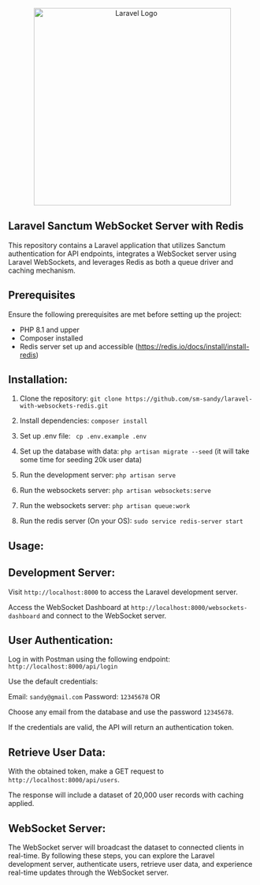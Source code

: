 <p align="center"><a href="https://laravel.com" target="_blank"><img src="https://raw.githubusercontent.com/laravel/art/master/logo-lockup/5%20SVG/2%20CMYK/1%20Full%20Color/laravel-logolockup-cmyk-red.svg" width="400" alt="Laravel Logo"></a></p>

## Laravel Sanctum WebSocket Server with Redis

This repository contains a Laravel application that utilizes Sanctum authentication for API endpoints, integrates a WebSocket server using Laravel WebSockets, and leverages Redis as both a queue driver and caching mechanism.

## Prerequisites

Ensure the following prerequisites are met before setting up the project:

-   PHP 8.1 and upper
-   Composer installed
-   Redis server set up and accessible (https://redis.io/docs/install/install-redis)

## Installation:

1. Clone the repository: `git clone https://github.com/sm-sandy/laravel-with-websockets-redis.git`
2. Install dependencies: `composer install`
3. Set up .env file: ` cp .env.example .env`

4. Set up the database with data: `php artisan migrate --seed` (it will take some time for seeding 20k user data)
5. Run the development server: `php artisan serve`
6. Run the websockets server: `php artisan websockets:serve`
7. Run the websockets server: `php artisan queue:work`

8. Run the redis server (On your OS): `sudo service redis-server start`

## Usage:

## Development Server:

Visit `http://localhost:8000` to access the Laravel development server.

Access the WebSocket Dashboard at `http://localhost:8000/websockets-dashboard` and connect to the WebSocket server.

## User Authentication:

Log in with Postman using the following endpoint: `http://localhost:8000/api/login`

Use the default credentials:

Email: `sandy@gmail.com`
Password: `12345678`
OR

Choose any email from the database and use the password `12345678`.

If the credentials are valid, the API will return an authentication token.

## Retrieve User Data:

With the obtained token, make a GET request to `http://localhost:8000/api/users`.

The response will include a dataset of 20,000 user records with caching applied.

## WebSocket Server:

The WebSocket server will broadcast the dataset to connected clients in real-time.
By following these steps, you can explore the Laravel development server, authenticate users, retrieve user data, and experience real-time updates through the WebSocket server.
